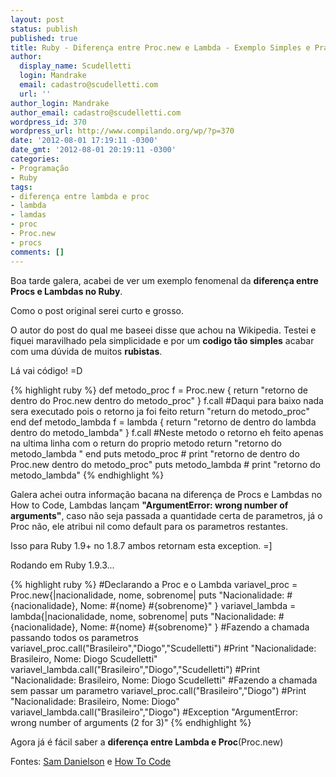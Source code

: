 ```yaml
---
layout: post
status: publish
published: true
title: Ruby - Diferença entre Proc.new e Lambda - Exemplo Simples e Prático
author:
  display_name: Scudelletti
  login: Mandrake
  email: cadastro@scudelletti.com
  url: ''
author_login: Mandrake
author_email: cadastro@scudelletti.com
wordpress_id: 370
wordpress_url: http://www.compilando.org/wp/?p=370
date: '2012-08-01 17:19:11 -0300'
date_gmt: '2012-08-01 20:19:11 -0300'
categories:
- Programação
- Ruby
tags:
- diferença entre lambda e proc
- lambda
- lamdas
- proc
- Proc.new
- procs
comments: []
---
```

Boa tarde galera, acabei de ver um exemplo fenomenal da **diferença entre Procs e Lambdas no Ruby**.

Como o post original serei curto e grosso.

O autor do post do qual me baseei disse que achou na Wikipedia. Testei e fiquei maravilhado pela simplicidade e por um **codigo tão simples** acabar com uma dúvida de muitos **rubistas**.

Lá vai código! =D

{% highlight ruby %}
def metodo_proc
  f = Proc.new { return "retorno de dentro do Proc.new dentro do metodo_proc" }
  f.call #Daqui para baixo nada sera executado pois o retorno ja foi feito
  return "return do metodo_proc"
end
def metodo_lambda
  f = lambda { return "retorno de dentro do lambda dentro do metodo_lambda" }
  f.call #Neste metodo o retorno eh feito apenas na ultima linha com o return do proprio metodo
  return "retorno do metodo_lambda "
end
puts metodo_proc   # print "retorno de dentro do Proc.new dentro do metodo_proc"
puts metodo_lambda # print "retorno do metodo_lambda"
{% endhighlight %}

Galera achei outra informação bacana na diferença de Procs e Lambdas no How to Code, Lambdas lançam **"ArgumentError: wrong number of arguments"**, caso não seja passada a quantidade certa de parametros, já o Proc não, ele atribui nil como default para os parametros restantes. 

Isso para Ruby 1.9+ no 1.8.7 ambos retornam esta exception. =]

Rodando em Ruby 1.9.3...

{% highlight ruby %}
#Declarando a Proc e o Lambda
variavel_proc = Proc.new{|nacionalidade, nome, sobrenome| puts "Nacionalidade: #{nacionalidade}, Nome: #{nome} #{sobrenome}" }
variavel_lambda = lambda{|nacionalidade, nome, sobrenome| puts "Nacionalidade: #{nacionalidade}, Nome: #{nome} #{sobrenome}" }
#Fazendo a chamada passando todos os parametros
variavel_proc.call("Brasileiro","Diogo","Scudelletti")    #Print "Nacionalidade: Brasileiro, Nome: Diogo Scudelletti"
variavel_lambda.call("Brasileiro","Diogo","Scudelletti")  #Print "Nacionalidade: Brasileiro, Nome: Diogo Scudelletti"
#Fazendo a chamada sem passar um parametro
variavel_proc.call("Brasileiro","Diogo")    #Print "Nacionalidade: Brasileiro, Nome: Diogo"
variavel_lambda.call("Brasileiro","Diogo")  #Exception "ArgumentError: wrong number of arguments (2 for 3)"
{% endhighlight %}

Agora já é fácil saber a **diferença entre Lambda e Proc**(Proc.new)

Fontes: <a href="http://samdanielson.com/2007/3/19/proc-new-vs-lambda-in-ruby">Sam Danielson</a> e <a href="http://howtocode.com.br/ebooks">How To Code</a>
